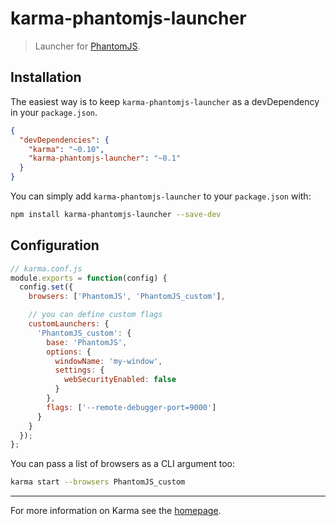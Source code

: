 # karma-phantomjs-launcher

> Launcher for [PhantomJS].

## Installation

The easiest way is to keep `karma-phantomjs-launcher` as a devDependency in your `package.json`.
```json
{
  "devDependencies": {
    "karma": "~0.10",
    "karma-phantomjs-launcher": "~0.1"
  }
}
```

You can simply add `karma-phantomjs-launcher` to your `package.json` with:
```bash
npm install karma-phantomjs-launcher --save-dev
```

## Configuration
```js
// karma.conf.js
module.exports = function(config) {
  config.set({
    browsers: ['PhantomJS', 'PhantomJS_custom'],

    // you can define custom flags
    customLaunchers: {
      'PhantomJS_custom': {
        base: 'PhantomJS',
        options: {
          windowName: 'my-window',
          settings: {
            webSecurityEnabled: false
          }
        },
        flags: ['--remote-debugger-port=9000']
      }
    }
  });
};
```

You can pass a list of browsers as a CLI argument too:
```bash
karma start --browsers PhantomJS_custom
```

----

For more information on Karma see the [homepage].


[homepage]: http://karma-runner.github.com
[PhantomJS]: http://phantomjs.org/
